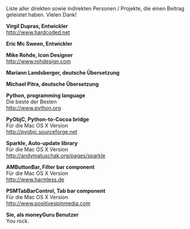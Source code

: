 Liste aller direkten sowie indirekten Personen / Projekte, die einen Beitrag geleistet haben. Vielen Dank!

**Virgil Dupras, Entwickler**<br/>
<http://www.hardcoded.net>

**Eric Mc Sween, Entwickler**

**Mike Rohde, Icon Designer**<br/>
<http://www.rohdesign.com>

**Mariann Landsberger, deutsche Übersetzung**

**Michael Pitra, deutsche Übersetzung**

**Python, programming language**<br/>
Die beste der Besten<br/>
<http://www.python.org>

**PyObjC, Python-to-Cocoa bridge**<br/>
Für die Mac OS X Version<br/>
<http://pyobjc.sourceforge.net>

**Sparkle, Auto-update library**<br/>
Für die Mac OS X Version<br/>
<http://andymatuschak.org/pages/sparkle>

**AMButtonBar, Filter bar component**<br/>
Für die Mac OS X Version<br/>
<http://www.harmless.de>

**PSMTabBarControl, Tab bar component**<br/>
Für die Mac OS X Version<br/>
<http://www.positivespinmedia.com>

**Sie, als moneyGuru Benutzer**<br/>
You rock.

